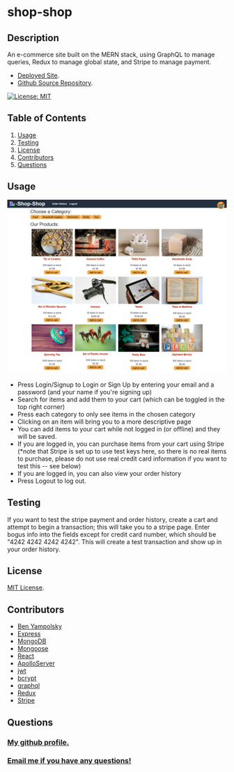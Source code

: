 # shop-shop

## Description
An e-commerce site built on the MERN stack, using GraphQL to manage queries, Redux to manage global state, and Stripe to manage payment.

* [Deployed Site](https://pure-savannah-05101.herokuapp.com/).
* [Github Source Repository](https://github.com/byampols/shop-shop).

[![License: MIT](https://img.shields.io/badge/License-MIT-yellow.svg)](https://opensource.org/licenses/MIT)

## Table of Contents
1. [Usage](#usage)
2. [Testing](#testing)
3. [License](#license)
4. [Contributors](#contributors)
5. [Questions](#questions)

## Usage

![Screenshot of the site](./screenshot.png)

* Press Login/Signup to Login or Sign Up by entering your email and a password (and your name if you're signing up)
* Search for items and add them to your cart (which can be toggled in the top right corner)
* Press each category to only see items in the chosen category
* Clicking on an item will bring you to a more descriptive page
* You can add items to your cart while not logged in (or offline) and they will be saved.
* If you are logged in, you can purchase items from your cart using Stripe (*note that Stripe is set up to use test keys here, so there is no real items to purchase, please do not use real credit card information if you want to test this -- see below)
* If you are logged in, you can also view your order history
* Press Logout to log out.

## Testing

If you want to test the stripe payment and order history, create a cart and attempt to begin a transaction; this will take you to a stripe page. Enter bogus info into the fields except for credit card number, which should be "4242 4242 4242 4242". This will create a test transaction and show up in your order history.

## License

[MIT License](https://opensource.org/licenses/MIT).

## Contributors
* [Ben Yampolsky](github.com/byampols)
* [Express](https://expressjs.com/)
* [MongoDB](https://www.mongodb.com/)
* [Mongoose](https://mongoosejs.com/docs/)
* [React](https://reactjs.org/)
* [ApolloServer](https://www.apollographql.com/)
* [jwt](https://jwt.io/)
* [bcrypt](https://www.npmjs.com/package/bcrypt)
* [graphql](https://graphql.org/)
* [Redux](https://redux.js.org/)
* [Stripe](https://stripe.com/)

## Questions
### [My github profile.](https://github.com/byampols)
### [Email me if you have any questions!](byampols@alumni.cmu.edu)